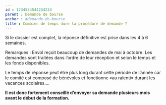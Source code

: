 ```yaml
---
id : 1234534544234234
parent : Demande de bourse
anchor : #demande-de-bourse
title : Combien de temps dure la procédure de demande ?
---
```


Si le dossier est complet, la réponse définitive est prise dans les 4 à 6 semaines.

Remarques : Envol reçoit beaucoup de demandes de mai à octobre. Les demandes sont traitées dans l’ordre de leur réception et selon le temps et les fonds disponibles. 

Le temps de réponse peut être plus long durant cette période de l’année car le comité est composé de bénévoles et fonctionne «au ralenti» durant les vacances scolaires….

__Il est donc fortement conseillé d’envoyer sa demande plusieurs mois avant le début de la formation.__
